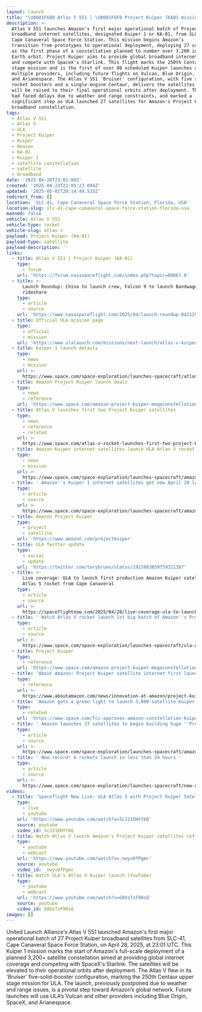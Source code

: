 ```yaml
---
layout: launch
title: "\U0001F680 Atlas V 551 | \U0001F6F0 Project Kuiper (KA01 mission)"
description: >-
  Atlas V 551 launches Amazon's first major operational batch of Project Kuiper
  broadband internet satellites, designated Kuiper 1 or KA-01, from SLC-41 at
  Cape Canaveral Space Force Station. This mission begins Amazon’s
  transition from prototypes to operational deployment, deploying 27 satellites
  as the first phase of a constellation planned to number over 3,200 in low
  Earth orbit. Project Kuiper aims to provide global broadband internet service
  and compete with SpaceX's Starlink. This flight marks the 250th Centaur upper
  stage mission and is the first of over 80 scheduled Kuiper launches across
  multiple providers, including future flights on Vulcan, Blue Origin, SpaceX,
  and Arianespace. The Atlas V 551 'Bruiser' configuration, with five solid
  rocket boosters and a single-engine Centaur, delivers the satellites, which
  will be raised to their final operational orbits after deployment. The launch
  had faced delays due to weather and range constraints, and marked a
  significant step as ULA launched 27 satellites for Amazon's Project Kuiper
  broadband constellation.
tags:
  - Atlas V 551
  - Atlas V
  - ULA
  - Project Kuiper
  - Kuiper
  - Amazon
  - KA-01
  - Kuiper 1
  - satellite constellation
  - satellite
  - broadband
date: '2025-04-28T23:01:00Z'
created: '2025-04-23T22:05:23.094Z'
updated: '2025-05-01T20:14:49.525Z'
redirect_from: []
location: 'SLC-41, Cape Canaveral Space Force Station, Florida, USA'
location-slug: slc-41-cape-canaveral-space-force-station-florida-usa
manned: false
vehicle: Atlas V 551
vehicle-type: rocket
vehicle-slug: atlas-v
payload: Project Kuiper (KA-01)
payload-type: satellite
payload-description: ''
links:
  - title: Atlas V 551 | Project Kuiper (KA-01)
    type:
      - forum
    url: 'https://forum.nasaspaceflight.com/index.php?topic=60667.0'
  - title: >-
      Launch Roundup: China to launch crew, Falcon 9 to launch Bandwagon
      rideshare
    type:
      - article
      - source
    url: 'https://www.nasaspaceflight.com/2025/04/launch-roundup-042125/'
  - title: Official ULA mission page
    type:
      - official
      - mission
    url: 'https://www.ulalaunch.com/missions/next-launch/atlas-v-kuiper-1'
  - title: Kuiper 1 launch details
    type:
      - news
      - mission
    url: >-
      https://www.space.com/space-exploration/launches-spacecraft/atlas-v-rocket-will-launch-amazons-1st-big-batch-of-project-kuiper-internet-satellites-on-april-9
  - title: Amazon Project Kuiper launch deals
    type:
      - news
      - reference
    url: 'https://www.space.com/amazon-project-kuiper-megaconstellation-launch-deals'
  - title: Atlas V launches first two Project Kuiper satellites
    type:
      - news
      - reference
      - related
    url: >-
      https://www.space.com/atlas-v-rocket-launches-first-two-project-kuiper-satellites-amazon
  - title: Amazon Kuiper internet satellites launch ULA Atlas V rocket delayed
    type:
      - news
      - mission
    url: >-
      https://www.space.com/space-exploration/launches-spacecraft/amazon-kuiper-internet-satellites-launch-ula-atlas-v-rocket-delayed
  - title: ' Amazon''s Kuiper 1 internet satellites get new April 28 launch date on Atlas V rocket after delay '
    type:
      - article
      - source
    url: >-
      https://www.space.com/space-exploration/launches-spacecraft/amazons-kuiper-1-internet-satellites-get-new-april-28-launch-date-on-atlas-v-rocket-after-delay
  - title: Amazon Project Kuiper
    type:
      - project
      - satellite
    url: 'https://www.amazon.com/projectkuiper'
  - title: ULA Twitter update
    type:
      - social
      - update
    url: 'https://twitter.com/torybruno/status/1915883859759321387'
  - title: >-
      Live coverage: ULA to launch first production Amazon Kuiper satellites on
      Atlas 5 rocket from Cape Canaveral
    type:
      - article
      - source
    url: >-
      https://spaceflightnow.com/2025/04/28/live-coverage-ula-to-launch-first-production-amazon-kuiper-satellites-on-atlas-5-rocket-from-cape-canaveral/
  - title: ' Watch Atlas V rocket launch 1st big batch of Amazon''s Project Kuiper internet satellites today afer delay '
    type:
      - article
      - source
    url: >-
      https://www.space.com/space-exploration/launches-spacecraft/ula-atlas-v-launch-first-batch-amazon-project-kuiper-internet-satellites-webcast
  - title: Project Kuiper
    type:
      - reference
    url: 'https://www.space.com/amazon-project-kuiper-megaconstellation-launch-deals'
  - title: 'About Amazon: Project Kuiper satellite internet first launch'
    type:
      - reference
    url: >-
      https://www.aboutamazon.com/news/innovation-at-amazon/project-kuiper-satellite-internet-first-launch
  - title: 'Amazon gets a green light to launch 3,000-satellite Kuiper constellation'
    type:
      - related
    url: 'https://www.space.com/fcc-approves-amazon-constellation-kuiper'
  - title: ' Amazon launches 27 satellites to begin building huge ''Project Kuiper'' internet constellation (video) '
    type:
      - article
      - source
    url: >-
      https://www.space.com/space-exploration/launches-spacecraft/amazon-launches-27-satellites-to-begin-building-huge-project-kuiper-internet-constellation
  - title: ' New record! 6 rockets launch in less than 24 hours '
    type:
      - article
      - source
    url: >-
      https://www.space.com/space-exploration/launches-spacecraft/new-record-6-rockets-launch-in-less-than-24-hours
videos:
  - title: 'Spaceflight Now Live: ULA Atlas 5 with Project Kuiper Satellites'
    type:
      - live
      - youtube
    url: 'https://www.youtube.com/watch?v=5cJ21DHYtbQ'
    source: youtube
    video_id: 5cJ21DHYtbQ
  - title: Watch Atlas V launch Amazon's Project Kuiper satellites (official webcast)
    type:
      - youtube
      - webcast
    url: 'https://www.youtube.com/watch?v=_nwyv0fPgmc'
    source: youtube
    video_id: _nwyv0fPgmc
  - title: Watch ULA's Atlas V Kuiper launch (YouTube)
    type:
      - youtube
      - webcast
    url: 'https://www.youtube.com/watch?v=G8XsTzF90sQ'
    source: youtube
    video_id: G8XsTzF90sQ
images: []
---
```

United Launch Alliance's Atlas V 551 launched Amazon's first major operational batch of 27 Project Kuiper broadband satellites from SLC-41, Cape Canaveral Space Force Station, on April 28, 2025, at 23:01 UTC. This Kuiper 1 mission marks the start of Amazon's full-scale deployment of a planned 3,200+ satellite constellation aimed at providing global internet coverage and competing with SpaceX's Starlink. The satellites will be elevated to their operational orbits after deployment. The Atlas V flew in its 'Bruiser' five-solid-booster configuration, marking the 250th Centaur upper stage mission for ULA. The launch, previously postponed due to weather and range issues, is a pivotal step toward Amazon’s global network. Future launches will use ULA’s Vulcan and other providers including Blue Origin, SpaceX, and Arianespace.
